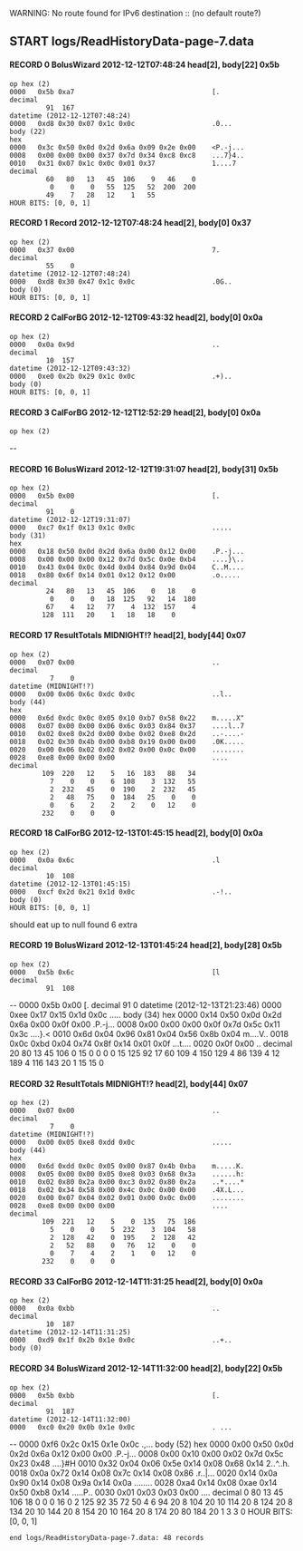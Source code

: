 WARNING: No route found for IPv6 destination :: (no default route?)
## START logs/ReadHistoryData-page-7.data
#### RECORD 0 BolusWizard 2012-12-12T07:48:24 head[2], body[22] 0x5b
    op hex (2)
    0000   0x5b 0xa7                                  [.
    decimal
             91  167
    datetime (2012-12-12T07:48:24)
    0000   0xd8 0x30 0x07 0x1c 0x0c                   .0...
    body (22)
    hex
    0000   0x3c 0x50 0x0d 0x2d 0x6a 0x09 0x2e 0x00    <P.-j...
    0008   0x00 0x00 0x00 0x37 0x7d 0x34 0xc8 0xc8    ...7}4..
    0010   0x31 0x07 0x1c 0x0c 0x01 0x37              1....7
    decimal
             60   80   13   45  106    9   46    0
              0    0    0   55  125   52  200  200
             49    7   28   12    1   55
    HOUR BITS: [0, 0, 1]

#### RECORD 1 Record 2012-12-12T07:48:24 head[2], body[0] 0x37
    op hex (2)
    0000   0x37 0x00                                  7.
    decimal
             55    0
    datetime (2012-12-12T07:48:24)
    0000   0xd8 0x30 0x47 0x1c 0x0c                   .0G..
    body (0)
    HOUR BITS: [0, 0, 1]

#### RECORD 2 CalForBG 2012-12-12T09:43:32 head[2], body[0] 0x0a
    op hex (2)
    0000   0x0a 0x9d                                  ..
    decimal
             10  157
    datetime (2012-12-12T09:43:32)
    0000   0xe0 0x2b 0x29 0x1c 0x0c                   .+)..
    body (0)
    HOUR BITS: [0, 0, 1]

#### RECORD 3 CalForBG 2012-12-12T12:52:29 head[2], body[0] 0x0a
    op hex (2)
--
#### RECORD 16 BolusWizard 2012-12-12T19:31:07 head[2], body[31] 0x5b
    op hex (2)
    0000   0x5b 0x00                                  [.
    decimal
             91    0
    datetime (2012-12-12T19:31:07)
    0000   0xc7 0x1f 0x13 0x1c 0x0c                   .....
    body (31)
    hex
    0000   0x18 0x50 0x0d 0x2d 0x6a 0x00 0x12 0x00    .P.-j...
    0008   0x00 0x00 0x00 0x12 0x7d 0x5c 0x0e 0xb4    ....}\..
    0010   0x43 0x04 0x0c 0x4d 0x04 0x84 0x9d 0x04    C..M....
    0018   0x80 0x6f 0x14 0x01 0x12 0x12 0x00         .o.....
    decimal
             24   80   13   45  106    0   18    0
              0    0    0   18  125   92   14  180
             67    4   12   77    4  132  157    4
            128  111   20    1   18   18    0
    

#### RECORD 17 ResultTotals MIDNIGHT!? head[2], body[44] 0x07
    op hex (2)
    0000   0x07 0x00                                  ..
    decimal
              7    0
    datetime (MIDNIGHT!?)
    0000   0x00 0x06 0x6c 0xdc 0x0c                   ..l..
    body (44)
    hex
    0000   0x6d 0xdc 0x0c 0x05 0x10 0xb7 0x58 0x22    m.....X"
    0008   0x07 0x00 0x00 0x06 0x6c 0x03 0x84 0x37    ....l..7
    0010   0x02 0xe8 0x2d 0x00 0xbe 0x02 0xe8 0x2d    ..-....-
    0018   0x02 0x30 0x4b 0x00 0xb8 0x19 0x00 0x00    .0K.....
    0020   0x00 0x06 0x02 0x02 0x02 0x00 0x0c 0x00    ........
    0028   0xe8 0x00 0x00 0x00                        ....
    decimal
            109  220   12    5   16  183   88   34
              7    0    0    6  108    3  132   55
              2  232   45    0  190    2  232   45
              2   48   75    0  184   25    0    0
              0    6    2    2    2    0   12    0
            232    0    0    0
    

#### RECORD 18 CalForBG 2012-12-13T01:45:15 head[2], body[0] 0x0a
    op hex (2)
    0000   0x0a 0x6c                                  .l
    decimal
             10  108
    datetime (2012-12-13T01:45:15)
    0000   0xcf 0x2d 0x21 0x1d 0x0c                   .-!..
    body (0)
    HOUR BITS: [0, 0, 1]

should eat up to null
found 6 extra
#### RECORD 19 BolusWizard 2012-12-13T01:45:24 head[2], body[28] 0x5b
    op hex (2)
    0000   0x5b 0x6c                                  [l
    decimal
             91  108
--
    0000   0x5b 0x00                                  [.
    decimal
             91    0
    datetime (2012-12-13T21:23:46)
    0000   0xee 0x17 0x15 0x1d 0x0c                   .....
    body (34)
    hex
    0000   0x14 0x50 0x0d 0x2d 0x6a 0x00 0x0f 0x00    .P.-j...
    0008   0x00 0x00 0x00 0x0f 0x7d 0x5c 0x11 0x3c    ....}\.<
    0010   0x6d 0x04 0x96 0x81 0x04 0x56 0x8b 0x04    m....V..
    0018   0x0c 0xbd 0x04 0x74 0x8f 0x14 0x01 0x0f    ...t....
    0020   0x0f 0x00                                  ..
    decimal
             20   80   13   45  106    0   15    0
              0    0    0   15  125   92   17   60
            109    4  150  129    4   86  139    4
             12  189    4  116  143   20    1   15
             15    0
    

#### RECORD 32 ResultTotals MIDNIGHT!? head[2], body[44] 0x07
    op hex (2)
    0000   0x07 0x00                                  ..
    decimal
              7    0
    datetime (MIDNIGHT!?)
    0000   0x00 0x05 0xe8 0xdd 0x0c                   .....
    body (44)
    hex
    0000   0x6d 0xdd 0x0c 0x05 0x00 0x87 0x4b 0xba    m.....K.
    0008   0x05 0x00 0x00 0x05 0xe8 0x03 0x68 0x3a    ......h:
    0010   0x02 0x80 0x2a 0x00 0xc3 0x02 0x80 0x2a    ..*....*
    0018   0x02 0x34 0x58 0x00 0x4c 0x0c 0x00 0x00    .4X.L...
    0020   0x00 0x07 0x04 0x02 0x01 0x00 0x0c 0x00    ........
    0028   0xe8 0x00 0x00 0x00                        ....
    decimal
            109  221   12    5    0  135   75  186
              5    0    0    5  232    3  104   58
              2  128   42    0  195    2  128   42
              2   52   88    0   76   12    0    0
              0    7    4    2    1    0   12    0
            232    0    0    0
    

#### RECORD 33 CalForBG 2012-12-14T11:31:25 head[2], body[0] 0x0a
    op hex (2)
    0000   0x0a 0xbb                                  ..
    decimal
             10  187
    datetime (2012-12-14T11:31:25)
    0000   0xd9 0x1f 0x2b 0x1e 0x0c                   ..+..
    body (0)
    

#### RECORD 34 BolusWizard 2012-12-14T11:32:00 head[2], body[22] 0x5b
    op hex (2)
    0000   0x5b 0xbb                                  [.
    decimal
             91  187
    datetime (2012-12-14T11:32:00)
    0000   0xc0 0x20 0x0b 0x1e 0x0c                   . ...
--
    0000   0xf6 0x2c 0x15 0x1e 0x0c                   .,...
    body (52)
    hex
    0000   0x00 0x50 0x0d 0x2d 0x6a 0x12 0x00 0x00    .P.-j...
    0008   0x00 0x10 0x00 0x02 0x7d 0x5c 0x23 0x48    ....}\#H
    0010   0x32 0x04 0x06 0x5e 0x14 0x08 0x68 0x14    2..^..h.
    0018   0x0a 0x72 0x14 0x08 0x7c 0x14 0x08 0x86    .r..|...
    0020   0x14 0x0a 0x90 0x14 0x08 0x9a 0x14 0x0a    ........
    0028   0xa4 0x14 0x08 0xae 0x14 0x50 0xb8 0x14    .....P..
    0030   0x01 0x03 0x03 0x00                        ....
    decimal
              0   80   13   45  106   18    0    0
              0   16    0    2  125   92   35   72
             50    4    6   94   20    8  104   20
             10  114   20    8  124   20    8  134
             20   10  144   20    8  154   20   10
            164   20    8  174   20   80  184   20
              1    3    3    0
    HOUR BITS: [0, 0, 1]

`end logs/ReadHistoryData-page-7.data: 48 records`
